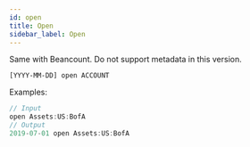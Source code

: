 ```yaml
---
id: open
title: Open
sidebar_label: Open
---
```


Same with Beancount. Do not support metadata in this version.

```
[YYYY-MM-DD] open ACCOUNT
```



Examples:

```javascript
// Input
open Assets:US:BofA
// Output
2019-07-01 open Assets:US:BofA
```
